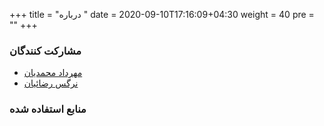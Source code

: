 +++
title = "درباره "
date =  2020-09-10T17:16:09+04:30
weight = 40
pre = "<i class='fa fa-info' ></i>"
+++

### مشارکت کنندگان

- [مهرداد محمدیان](https://github.com/mehrdad-dev)
- [نرگس رضائیان](https://github.com/nargesrzn)

### منابع استفاده شده

